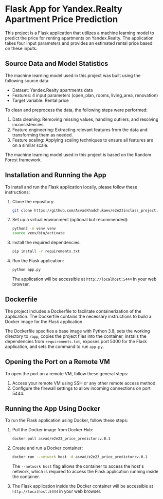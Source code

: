 # Flask App for Yandex.Realty Apartment Price Prediction

This project is a Flask application that utilizes a machine learning model to predict the price for renting apartments on Yandex.Realty. The application takes four input parameters and provides an estimated rental price based on these inputs.

## Source Data and Model Statistics

The machine learning model used in this project was built using the following source data:

- Dataset: Yandex.Realty apartments data
- Features: 4 input parameters (open_plan, rooms, living_area, renovation)
- Target variable: Rental price

To clean and preprocess the data, the following steps were performed:

1. Data cleaning: Removing missing values, handling outliers, and resolving inconsistencies.
2. Feature engineering: Extracting relevant features from the data and transforming them as needed.
3. Feature scaling: Applying scaling techniques to ensure all features are on a similar scale.

The machine learning model used in this project is based on the Random Forest framework.

## Installation and Running the App

To install and run the Flask application locally, please follow these instructions:

1. Clone the repository:

   ```bash
   git clone https://github.com/AsvadKhadchukaev/e2e23inclass_project.git
   ```

2. Set up a virtual environment (optional but recommended):

   ```bash
   python3 -m venv venv
   source venv/bin/activate
   ```

3. Install the required dependencies:

   ```bash
   pip install -r requirements.txt
   ```

4. Run the Flask application:

   ```bash
   python app.py
   ```

   The application will be accessible at `http://localhost:5444` in your web browser.

## Dockerfile

The project includes a Dockerfile to facilitate containerization of the application. The Dockerfile contains the necessary instructions to build a Docker image for the Flask application.



The Dockerfile specifies a base image with Python 3.8, sets the working directory to `/app`, copies the project files into the container, installs the dependencies from `requirements.txt`, exposes port 5000 for the Flask application, and sets the command to run `app.py`.

## Opening the Port on a Remote VM

To open the port on a remote VM, follow these general steps:

1. Access your remote VM using SSH or any other remote access method.
2. Configure the firewall settings to allow incoming connections on port 5444.

## Running the App Using Docker

To run the Flask application using Docker, follow these steps:

1. Pull the Docker image from Docker Hub:

   ```bash
   docker pull asvad/e2e23_price_predictor:v.0.1
   ```

2. Create and run a Docker container:

   ```bash
   docker run --network host -d asvad/e2e23_price_predictor:v.0.1
   ```

   The `--network host` flag allows the container to access the host's network, which is required to access the Flask application running inside the container.

3. The Flask application inside the Docker container will be accessible at `http://localhost:5444` in your web browser.
